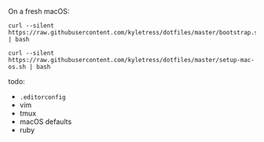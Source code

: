 On a fresh macOS:

```
curl --silent https://raw.githubusercontent.com/kyletress/dotfiles/master/bootstrap.sh | bash
```

```
curl --silent https://raw.githubusercontent.com/kyletress/dotfiles/master/setup-mac-os.sh | bash
```

todo:

- `.editorconfig`
- vim 
- tmux 
- macOS defaults
- ruby
